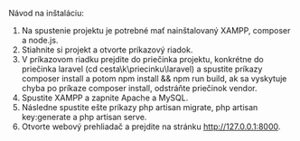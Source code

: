 Návod na inštaláciu:
1. Na spustenie projektu je potrebné mať nainštalovaný
   XAMPP, composer a node.js.
2. Stiahnite si projekt a otvorte príkazový riadok.
3. V príkazovom riadku prejdite do priečinka projektu, konkrétne do priečinka laravel (cd cesta\k\priecinku\laravel)
   a spustite príkazy composer install a potom npm install && npm run build, ak sa vyskytuje chyba po príkaze composer install, odstráňte priečinok vendor.
4. Spustite XAMPP a zapnite Apache a MySQL.
5. Následne spustite ešte príkazy php artisan migrate, php artisan key:generate
   a php artisan serve.
6. Otvorte webový prehliadač a prejdite na stránku http://127.0.0.1:8000. 

